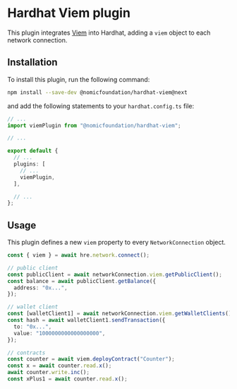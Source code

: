 # Hardhat Viem plugin

This plugin integrates [Viem](https://viem.sh) into Hardhat, adding a `viem` object to each network connection.

## Installation

To install this plugin, run the following command:

```bash
npm install --save-dev @nomicfoundation/hardhat-viem@next
```

and add the following statements to your `hardhat.config.ts` file:

```typescript
// ...
import viemPlugin from "@nomicfoundation/hardhat-viem";

// ...

export default {
  // ...
  plugins: [
    // ...
    viemPlugin,
  ],

  // ...
};
```

## Usage

This plugin defines a new `viem` property to every `NetworkConnection` object.

```ts
const { viem } = await hre.network.connect();

// public client
const publicClient = await networkConnection.viem.getPublicClient();
const balance = await publicClient.getBalance({
  address: "0x...",
});

// wallet client
const [walletClient1] = await networkConnection.viem.getWalletClients();
const hash = await walletClient1.sendTransaction({
  to: "0x...",
  value: "1000000000000000000",
});

// contracts
const counter = await viem.deployContract("Counter");
const x = await counter.read.x();
await counter.write.inc();
const xPlus1 = await counter.read.x();
```
